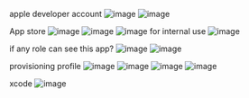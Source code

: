 apple developer account
![image](https://user-images.githubusercontent.com/81428296/150304235-6b09385c-32e8-4702-9266-1ba52e7c2ddf.png)
![image](https://user-images.githubusercontent.com/81428296/150304383-3c3a543a-3956-4107-87a9-099887569b9f.png)

App store
![image](https://user-images.githubusercontent.com/81428296/150304657-c86a2cff-c063-442b-8f18-be851ec5900e.png)
![image](https://user-images.githubusercontent.com/81428296/150304732-6812098c-12a6-4213-ab7f-496cc17e4599.png)
![image](https://user-images.githubusercontent.com/81428296/150304831-fa20d108-2c62-4f72-9127-d30765ea4ade.png)
for internal use
![image](https://user-images.githubusercontent.com/81428296/150305246-84e67df6-5abd-46d5-9c1b-82d654918933.png)

if any role can see this app?
![image](https://user-images.githubusercontent.com/81428296/150305129-4e64a672-b287-45e2-8d1b-d2e29f28b81c.png)
![image](https://user-images.githubusercontent.com/81428296/150305761-a3839cae-82bb-4ba6-b4ec-e6ef96c31b7e.png)

provisioning profile
![image](https://user-images.githubusercontent.com/81428296/150307800-2080ec73-a776-49a2-a1a6-d0596788defc.png)
![image](https://user-images.githubusercontent.com/81428296/150307991-5126396a-356f-44ce-b741-570c2b5857e7.png)
![image](https://user-images.githubusercontent.com/81428296/150308119-c6426301-4f65-4e31-998b-45ae8a1b29c8.png)
![image](https://user-images.githubusercontent.com/81428296/150308451-db2c4277-0e40-4dbd-b1ca-a4ac00d0fce7.png)


xcode
![image](https://user-images.githubusercontent.com/81428296/150306034-72d169ad-6467-4a1e-9a4e-7f4a859d32a6.png)
